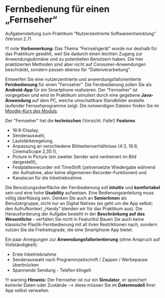 # Fernbedienung für einen „Fernseher“

Aufgabenstellung zum Praktikum "Nutzerzentrierte Softwareentwicklung" (Version 2.7)


!!! note
    **Vorbemerkung:** Das Thema "Fernsehgerät" wurde nur deshalb für das Praktikum gewählt, weil Sie dadurch einen leichten Zugang zur Anwendungsdomäne und zu potentiellen Benutzern haben. Die hier praktizierten Methoden sind aber nicht auf Consumer-Anwendungen beschränkt, sondern passen ebenso für "Datenverarbeitung".

Entwerfen Sie eine nutzerzentrierte und anwendungsfallorientierte **Fernbedienung** für einen "Fernseher". Die Fernbedienung sollen Sie als **Android-App** für ein Smartphone realisieren. Der "Fernseher" ist vorgegeben und wird im Praktikum simuliert durch eine gegebene **Java-Anwendung** auf dem PC, welche umschaltbare Standbilder anstelle laufender Fernsehprogramme zeigt. Die notwendigen Dateien finden Sie im [Moodle-Kurs des Moduls](https://lernen.h-da.de/course/view.php?id=6802).

Der "Fernseher" hat die **technischen** (Vorsicht: Falle!) **Features**

* 16:9-Display, 
* Senderauswahl, 
* Lautstärkeregelung, 
* Anpassung an verschiedene Bildseitenverhältnisse (4:3, 16:9, CinemaScope 2,35:1), 
* Picture in Picture (ein zweiter Sender wird verkleinert im Bild dargestellt), 
* Festplattenrecorder mit TimeShift (zeitversetzte Wiedergabe während der Aufnahme, aber keine allgemeinen Recorder-Funktionen) und 
* Kanalscan für die Inbetriebnahme.

Die Benutzungsoberfläche der Fernbedienung soll **intuitiv** und **komfortabel** sein und eine hohe **Usability** aufweisen. Eine Bedienungsanleitung *muss* völlig überflüssig sein. Denken Sie auch an **SeniorInnen** als Benutzergruppe, nicht nur an Digital Natives (es geht um die App selbst; den Aufrufkontext „Handy“ blenden wir für das Praktikum aus). Die Herausforderung der Aufgabe besteht in der **Beschränkung auf das Wesentliche** - verfallen Sie nicht in Featuritis! Bauen Sie auch keine klassische Plastik-Fernbedienung mit all ihren Restriktionen nach, sondern nutzen Sie die Freiheitsgrade, die eine Smartphone App bietet.

Ein paar Anregungen zur **Anwendungsfallorientierung** (ohne Anspruch auf Vollständigkeit):

* Erste Inbetriebnahme
* Senderauswahl nach Programmzeitschrift / Zappen / Werbepause überbrücken
* Spannende Sendung - Telefon klingelt

!!! warning
    **Hinweis:** Der Fernseher ist nur ein **Simulator**, er speichert *keinerlei* Daten oder Zustände --> diese müssen Sie im **Datenmodell** Ihrer App selbst verwalten.
